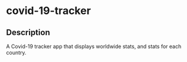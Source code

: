 # covid-19-tracker

## Description

A Covid-19 tracker app that displays worldwide stats, and stats for each country.
